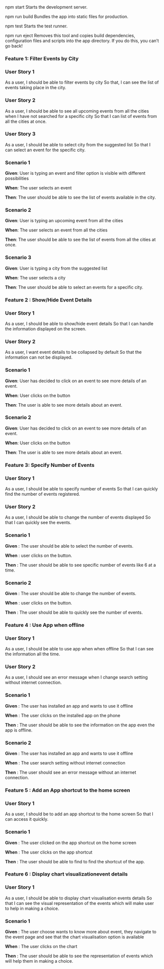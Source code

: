 npm start
Starts the development server.

npm run build
Bundles the app into static files for production.

npm test
Starts the test runner.

npm run eject
Removes this tool and copies build dependencies, configuration files
and scripts into the app directory. If you do this, you can’t go back!

### Feature 1: Filter Events by City

### User Story 1

As a user,
I should be able to filter events by city
So that, I can see the list of events taking place in the city.

### User Story 2

As a user,
I should be able to see all upcoming events from all the cities when I have not searched for a specific city
So that I can list of events from all the cities at once.

### User Story 3

As a user,
I should be able to select city from the suggested list
So that I can select an event for the specific city.

### Scenario 1

**Given**: User is typing an event and filter option is visible with different possibilities

**When**: The user selects an event

**Then**: The user should be able to see the list of events available in the city.

### Scenario 2

**Given**: User is typing an upcoming event from all the cities

**When**: The user selects an event from all the cities

**Then**: The user should be able to see the list of events from all the cities at once.

### Scenario 3

**Given**: User is typing a city from the suggested list

**When**: The user selects a city

**Then**: The user should be able to select an events for a specific city.

### Feature 2 : Show/Hide Event Details

### User Story 1

As a user,
I should be able to show/hide event details
So that I can handle the information displayed on the screen.

### User Story 2

As a user,
I want event details to be collapsed by default
So that the information can not be displayed.

### Scenario 1

**Given**: User has decided to click on an event to see more details of an event.

**When**: User clicks on the button

**Then**: The user is able to see more details about an event.

### Scenario 2

**Given**: User has decided to click on an event to see more details of an event.

**When**: User clicks on the button

**Then**: The user is able to see more details about an event.

### Feature 3: Specify Number of Events

### User Story 1

As a user,
I should be able to specify number of events
So that I can quickly find the number of events registered.

### User Story 2

As a user,
I should be able to change the number of events displayed
So that I can quickly see the events.

### Scenario 1

**Given** : The user should be able to select the number of events.

**When** : user clicks on the button.

**Then** : The user should be able to see specific number of events like 6 at a time.

### Scenario 2

**Given** : The user should be able to change the number of events.

**When** : user clicks on the button.

**Then** : The user should be able to quickly see the number of events.

### Feature 4 : Use App when offline

### User Story 1

As a user,
I should be able to use app when when offline
So that I can see the information all the time.

### User Story 2

As a user,
I should see an error message when I change search setting without internet connection.

### Scenario 1

**Given** : The user has installed an app and wants to use it offline

**When** : The user clicks on the installed app on the phone

**Then** : The user should be able to see the information on the app even the app is offline.

### Scenario 2

**Given** : The user has installed an app and wants to use it offline

**When** : The user search setting without internet connection

**Then** : The user should see an error message without an internet connection.

### Feature 5 : Add an App shortcut to the home screen

### User Story 1

As a user,
I should be to add an app shortcut to the home screen
So that I can access it quickly.

### Scenario 1

**Given** : The user clicked on the app shortcut on the home screen

**When** : The user clicks on the app shortcut

**Then** : The user should be able to find to find the shortcut of the app.

### Feature 6 : Display chart visualizationevent details

### User Story 1

As a user,
I should be able to display chart visualisation events details
So that I can see the visual representation of the events which will make user to help in making a choice.

### Scenario 1

**Given** : The user choose wants to know more about event, they navigate to the event page and see that the chart visualisation option is available

**When** : The user clicks on the chart

**Then** : The user should be able to see the representation of events which will help them in making a choice.
